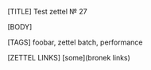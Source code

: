 [TITLE]
Test zettel № 27

[BODY]

[TAGS]
foobar, zettel batch, performance

[ZETTEL LINKS]
[some](bronek links)
